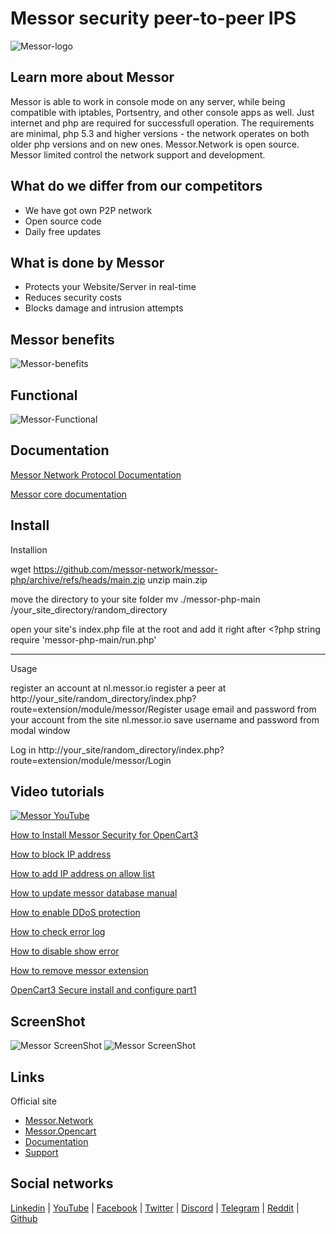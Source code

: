 # Messor security peer-to-peer IPS

![Messor-logo](https://messornetwork.com/images/github/messor/1.png)

## Learn more about Messor ##
Messor is able to work in console mode on any server, while being compatible with iptables, Portsentry, and other console apps as well. Just internet and php are required for successfull operation. The requirements are minimal, php 5.3 and higher versions - the network operates on both older php versions and on new ones. Messor.Network is open source. Messor limited control the network support and development.



## What do we differ from our competitors ##

+ We have got own P2P network
+ Open source code
+ Daily free updates



## What is done by Messor ##

+ Protects your Website/Server in real-time
+ Reduces security costs
+ Blocks damage and intrusion attempts



## Messor benefits ##

![Messor-benefits](https://messornetwork.com/images/github/messor/Messorbenefits.png)



## Functional ##
![Messor-Functional](https://messornetwork.com/images/github/messor/Functional.png)



## Documentation ##
[Messor Network Protocol Documentation](https://doc.messor.network/ru/protocol/)

[Messor core documentation](https://doc.messor.network/lib/)

## Install ##
Installion

wget https://github.com/messor-network/messor-php/archive/refs/heads/main.zip
unzip main.zip

move the directory to your site folder
mv ./messor-php-main /your_site_directory/random_directory

open your site's index.php file at the root and add it right after <?php string
require 'messor-php-main/run.php'

----------
Usage

register an account at nl.messor.io
register a peer at http://your_site/random_directory/index.php?route=extension/module/messor/Register
usage email and password from your account from the site nl.messor.io
save username and password from modal window

Log in
http://your_site/random_directory/index.php?route=extension/module/messor/Login


## Video tutorials ##
[![Messor YouTube](https://i.ibb.co/yszcZ47/4.jpg)](https://www.youtube.com/channel/UCon88PdrKMQTjuAYCkWjn1g)

[How to Install Messor Security for OpenCart3](https://www.youtube.com/watch?v=ITUAnl4-ZDA)

[How to block IP address](https://www.youtube.com/watch?v=2BJpZt0urhQ)

[How to add IP address on allow list](https://www.youtube.com/watch?v=xKPF8TA6U3Y)

[How to update messor database manual](https://www.youtube.com/watch?v=EieVmN0SdZ0)

[How to enable DDoS protection](https://www.youtube.com/watch?v=ertBWieAlgA)

[How to check error log](https://www.youtube.com/watch?v=lv-DEPmgHr0)

[How to disable show error](https://www.youtube.com/watch?v=-2ltdv2SLc0)

[How to remove messor extension](https://www.youtube.com/watch?v=2LjvRFi4ozc)

[OpenCart3 Secure install and configure part1](https://www.youtube.com/watch?v=cf2Z6HjIHkQ)


## ScreenShot ##
![Messor ScreenShot](https://messornetwork.com/images/github/messor/ScreenShotMessor.png)
![Messor ScreenShot](https://messornetwork.com/images/github/messor/ScreenShotsOpenCart.gif)



## Links ##
Official site
+ [Messor.Network](https://messor.network/)
+ [Messor.Opencart](https://opencart.messor.network/)
+ [Documentation](https://doc.messor.network/)
+ [Support](messor.network/Support/)



## Social networks ##
[Linkedin](https://www.linkedin.com/company/messor-limited/) |
[YouTube](https://www.youtube.com/channel/UCon88PdrKMQTjuAYCkWjn1g) |
[Facebook](https://www.facebook.com/MessorNetwork) |
[Twitter](https://twitter.com/MessorNetwork/) |
[Discord](https://discord.gg/jpbVdvfj) |
[Telegram](https://t.me/MessorNetwork) |
[Reddit](https://www.reddit.com/user/Messor-Network) |
[Github](https://github.com/messor-network)
